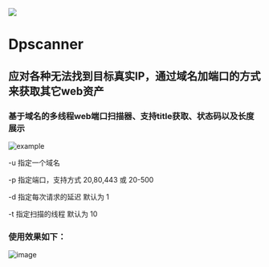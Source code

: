 
![](https://img.shields.io/badge/Dpscanner-1.0.0-green)

# Dpscanner
## 应对各种无法找到目标真实IP，通过域名加端口的方式来获取其它web资产

### 基于域名的多线程web端口扫描器、支持title获取、状态码以及长度展示

![example](https://user-images.githubusercontent.com/58037546/166131144-cfc16e4f-2842-432c-9027-dffa2b82b743.png)

-u   指定一个域名

-p   指定端口，支持方式 20,80,443  或 20-500

-d   指定每次请求的延迟   默认为 1

-t   指定扫描的线程   默认为 10

### 使用效果如下：
![image](https://user-images.githubusercontent.com/58037546/166131288-1d8b15fc-f6dd-4668-8655-bc6e7a3476be.png)
